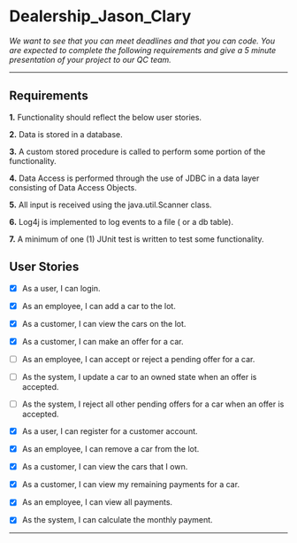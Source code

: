 # Dealership_Jason_Clary
*We want to see that you can meet deadlines and that you can code. You are expected to complete the following requirements and give a 5 minute presentation of your project to our QC team.*

***
## Requirements
**1.** Functionality should reflect the below user stories.

**2.** Data is stored in a database.

**3.** A custom stored procedure is called to perform some portion of the functionality.

**4.** Data Access is performed through the use of JDBC in a data layer consisting of Data Access Objects.

**5.** All input is received using the java.util.Scanner class.

**6.** Log4j is implemented to log events to a file ( or a db table).

**7.** A minimum of one (1) JUnit test is written to test some functionality.

## User Stories
- [x] As a user, I can login.

- [x] As an employee, I can add a car to the lot.

- [x] As a customer, I can view the cars on the lot.

- [x] As a customer, I can make an offer for a car.

- [ ] As an employee, I can accept or reject a pending offer for a car.

- [ ] As the system, I update a car to an owned state when an offer is accepted.

- [ ] As the system, I reject all other pending offers for a car when an offer is accepted.

- [x] As a user, I can register for a customer account.

- [x] As an employee, I can remove a car from the lot.

- [x] As a customer, I can view the cars that I own.

- [x] As a customer, I can view my remaining payments for a car.

- [x] As an employee, I can view all payments.

- [x] As the system, I can calculate the monthly payment. 
***

